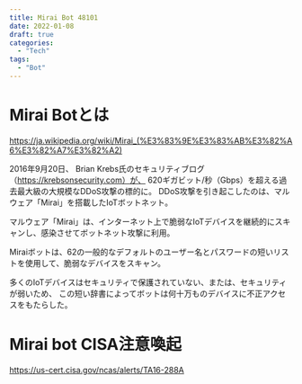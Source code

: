 ```yaml
---
title: Mirai Bot 48101
date: 2022-01-08
draft: true
categories:
  - "Tech"
tags:
  - "Bot"
---
```


# Mirai Botとは

https://ja.wikipedia.org/wiki/Mirai_(%E3%83%9E%E3%83%AB%E3%82%A6%E3%82%A7%E3%82%A2)

2016年9月20日、
Brian Krebs氏のセキュリティブログ（https://krebsonsecurity.com）が、
620ギガビット/秒（Gbps）を超える過去最大級の大規模なDDoS攻撃の標的に。
DDoS攻撃を引き起こしたのは、マルウェア「Mirai」を搭載したIoTボットネット。

マルウェア「Mirai」は、インターネット上で脆弱なIoTデバイスを継続的にスキャンし、感染させてボットネット攻撃に利用。

Miraiボットは、62の一般的なデフォルトのユーザー名とパスワードの短いリストを使用して、脆弱なデバイスをスキャン。

多くのIoTデバイスはセキュリティで保護されていない、または、セキュリティが弱いため、
この短い辞書によってボットは何十万ものデバイスに不正アクセスをもたらした。


# Mirai bot CISA注意喚起

https://us-cert.cisa.gov/ncas/alerts/TA16-288A
